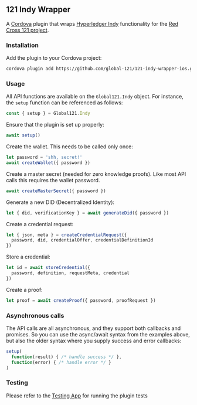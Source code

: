 121 Indy Wrapper
----------------

A [Cordova][1] plugin that wraps [Hyperledger Indy][2] functionality for the
[Red Cross 121 project][3].

### Installation

Add the plugin to your Cordova project:

```bash
cordova plugin add https://github.com/global-121/121-indy-wrapper-ios.git
```

### Usage

All API functions are available on the `Global121.Indy` object. For instance,
the `setup` function can be referenced as follows:

```javascript
const { setup } = Global121.Indy
```

Ensure that the plugin is set up properly:

```javascript
await setup()
```

Create the wallet. This needs to be called only once:

```javascript
let password = 'shh, secret!'
await createWallet({ password })
```

Create a master secret (needed for zero knowledge proofs).
Like most API calls this requires the wallet password.

```javascript
await createMasterSecret({ password })
```

Generate a new DID (Decentralized Identity):

```javascript
let { did, verificationKey } = await generateDid({ password })
```

Create a credential request:

```javascript
let { json, meta } = createCredentialRequest({
  password, did, credentialOffer, credentialDefinitionId
})
```

Store a credential:

```javascript
let id = await storeCredential({
  password, definition, requestMeta, credential
})
```

Create a proof:

```javascript
let proof = await createProof({ password, proofRequest })
```

### Asynchronous calls

The API calls are all asynchronous, and they support both callbacks and
promises. So you can use the async/await syntax from the examples above, but
also the older syntax where you supply success and error callbacks:

```javascript
setup(
  function(result) { /* handle success */ },
  function(error) { /* handle error */ }
)
```

### Testing

Please refer to the [Testing App][4] for running the plugin tests

[1]: https://cordova.apache.org
[2]: https://www.hyperledger.org/projects/hyperledger-indy
[3]: https://www.121.global
[4]: https://github.com/global-121/121-indy-wrapper-ios-testapp
